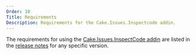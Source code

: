 ```yaml
---
Order: 10
Title: Requirements
Description: Requirements for the Cake.Issues.Inspectcode addin.
---
```

The requirements for using the [Cake.Issues.InspectCode addin] are listed in the [release notes] for any specific version.

[Cake.Issues.InspectCode addin]: https://www.nuget.org/packages/Cake.Issues.InspectCode
[release notes]: release-notes
